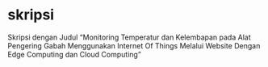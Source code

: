 # skripsi
Skripsi dengan Judul “Monitoring Temperatur dan Kelembapan pada Alat Pengering Gabah Menggunakan Internet Of Things Melalui Website Dengan Edge Computing dan Cloud Computing”
